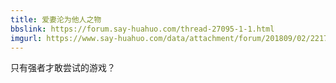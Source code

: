 ```yaml
---
title: 爱妻沦为他人之物
bbslink: https://forum.say-huahuo.com/thread-27095-1-1.html
imgurl: https://www.say-huahuo.com/data/attachment/forum/201809/02/221710zmm4045yvztxof8f.jpg
---
```


只有强者才敢尝试的游戏？<!--more-->

